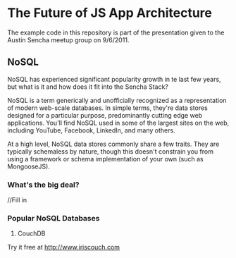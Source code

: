 # The Future of JS App Architecture
The example code in this repository is part of the presentation given to the Austin Sencha meetup group on 9/6/2011.

## NoSQL
NoSQL has experienced significant popularity growth in te last few years, but what is it and how does it fit into the Sencha Stack?

NoSQL is a term generically and unofficially recognized as a representation of modern web-scale databases. In simple terms, they're
data stores designed for a particular purpose, predominantly cutting edge web applications. You'll find NoSQL used in some of the 
largest sites on the web, including YouTube, Facebook, LinkedIn, and many others.

At a high level, NoSQL data stores commonly share a few traits. They are typically schemaless by nature, though this doesn't constrain
you from using a framework or schema implementation of your own (such as MongooseJS). 

### What's the big deal?
//Fill in


### Popular NoSQL Databases

1. CouchDB

Try it free at http://www.iriscouch.com
